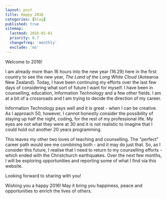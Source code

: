 ```yaml
---
layout: post
title: Happy 2016
categories: [blog]
published: true
sitemap:
  lastmod: 2016-01-01
  priority: 0.7
  changefreq: 'monthly'
  exclude: 'no'
---
```


Welcome to 2016!

I am already more than 16 hours into the new year (16.29) here in the first country to see the new year, <i>The Land of the Long White Cloud</i> (Aotearoa New Zealand). Today, I have been continuing my efforts over the last few days of considering what sort of future I want for myself. I have been in counselling, education, Information Technology and a few other fields. I am at a bit of a crossroads and I am trying to decide the direction of my career.

Information Technology pays well and it is great - when I can be creative. As I approach 50, however, I cannot honestly consider the possibility of staying up half the night, coding, for the rest of my professional life. My eyes are not what they were at 30 and it is not realistic to imagine that I could hold out another 20 years programming. 

This leaves my other two loves of teaching and counselling. The "perfect" career path would see me combining both - and it may do just that. So, as I consider this future, I realise that I need to return to my counselling efforts - which ended with the Christchurch earthquakes. Over the next few months, I will be exploring opportunities and reporting some of what I find via this website.

Looking forward to sharing with you!

Wishing you a happy 2016! May it bring you happiness, peace and opportunities to enrich the lives of others.
